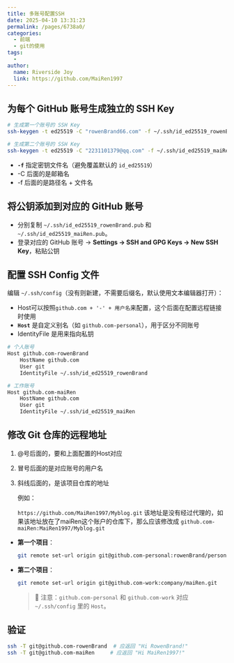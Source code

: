 ```yaml
---
title: 多账号配置SSH
date: 2025-04-10 13:31:23
permalink: /pages/6738a0/
categories:
  - 前端
  - git的使用
tags:
  - 
author: 
  name: Riverside Joy
  link: https://github.com/MaiRen1997
---
```

## 为每个 GitHub 账号生成独立的 SSH Key

```sh
# 生成第一个账号的 SSH Key
ssh-keygen -t ed25519 -C "rowenBrand66.com" -f ~/.ssh/id_ed25519_rowenBrand

# 生成第二个账号的 SSH Key
ssh-keygen -t ed25519 -C "2231101379@qq.com" -f ~/.ssh/id_ed25519_maiRen
```

- **`-f`** 指定密钥文件名（避免覆盖默认的 `id_ed25519`）
- -C 后面的是邮箱名
- -f 后面的是路径名 + 文件名

## 将公钥添加到对应的 GitHub 账号

- 分别复制 `~/.ssh/id_ed25519_rowenBrand.pub` 和 `~/.ssh/id_ed25519_maiRen.pub`。
- 登录对应的 GitHub 账号 → **Settings → SSH and GPG Keys → New SSH Key**，粘贴公钥

## 配置 SSH Config 文件

编辑 `~/.ssh/config`（没有则新建，不需要后缀名，默认使用文本编辑器打开）：

- Host可以按照`github.com + '-' + 用户名`来配置，这个后面在配置远程链接时使用
- **`Host`** 是自定义别名（如 `github.com-personal`），用于区分不同账号
- IdentityFile 是用来指向私钥

```sh
# 个人账号
Host github.com-rowenBrand
    HostName github.com
    User git
    IdentityFile ~/.ssh/id_ed25519_rowenBrand

# 工作账号
Host github.com-maiRen
    HostName github.com
    User git
    IdentityFile ~/.ssh/id_ed25519_maiRen
```

## 修改 Git 仓库的远程地址

1. @号后面的，要和上面配置的Host对应

2. 冒号后面的是对应账号的用户名

3. 斜线后面的，是该项目仓库的地址

   例如：

   `https://github.com/MaiRen1997/Myblog.git`
   该地址是没有经过代理的，如果该地址放在了maiRen这个账户的仓库下，那么应该修改成
   `github.com-maiRen:MaiRen1997/Myblog.git`

- **第一个项目**：

  ```sh
  git remote set-url origin git@github.com-personal:rowenBrand/personal-repo.git
  ```

- **第二个项目**：

  ```sh
  git remote set-url origin git@github.com-work:company/maiRen.git
  ```

  > 📌 注意：`github.com-personal` 和 `github.com-work` 对应 `~/.ssh/config` 里的 `Host`。

## 验证

```sh
ssh -T git@github.com-rowenBrand  # 应返回 "Hi RowenBrand!"
ssh -T git@github.com-maiRen     # 应返回 "Hi MaiRen1997!"
```









